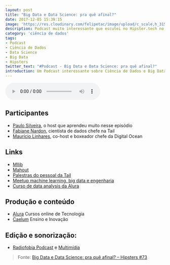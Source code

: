 ```yaml
---
layout: post
title: "Big Data e Data Science: pra quê afinal?"
date: 2017-12-05 15:39:15
image: 'https://res.cloudinary.com/felipetac/image/upload/c_scale,h_315,w_600/v1516726132/Hipsters-73_g2qfcd.png'
description: Podcast muito interessante que escutei no Hipster.tech no qual Paulo Silveria e Maurício Linhares batem um papo com a cientista de dados Fabiene Nardon, cientista de dados chefe na Tail.
category: 'ciência de dados'
tags:
- Podcast
- Ciência de Dados
- Data Science
- Big Data
- Hipsters
twitter_text: "#Podcast - Big Data e Data Science: pra quê afinal?"
introduction: Um Podcast interessante sobre Ciência de Dados e Big Data produzido pelo Hipster.tech.
---
```


<audio controls>
    <source src="https://media.blubrry.com/hipsterstech/s/content.blubrry.com/hipsterstech/hipsters_073_big_data.mp3" type="audio/mpeg">
    Seu browser não suporta elementos de áudio.
</audio>

## Participantes

- [Paulo Silveira](https://twitter.com/paulo_caelum), o host que aprendeu muito nesse episódio
- [Fabiane Nardon](https://twitter.com/fabianenardon), cientista de dados chefe na Tail
- [Maurício Linhares](https://twitter.com/mauriciojr), co-host e boxeador chefe da Digital Ocean

## Links

- [Mllib](https://spark.apache.org/mllib/)
- [Mahout](http://mahout.apache.org/)
- [Palestras do pessoal da Tail](http://www.tail.digital/palestras-e-apresentacoes/)
- [Meetup machine learning, big data e engenharia](https://www.meetup.com/machine-learning-big-data-engenharia/?_cookie-check=0xKHKA-b88i44J9V)
- [Curso de data analysis da Alura](https://www.alura.com.br/curso-online-data-analysis-trabalhando-com-dados)

## Produção e conteúdo

- [Alura](https://www.alura.com.br/) Cursos online de Tecnologia
- [Caelum](https://www.caelum.com.br/) Ensino e Inovação

## Edição e sonorização: 
- [Radiofobia Podcast](http://www.radiofobia.com.br/) e [Multimídia](http://www.radiofobia.com.br/)

> Fonte: [Big Data e Data Science: pra quê afinal? – Hipsters #73](https://hipsters.tech/big-data-e-data-science-pra-que-afinal-hipsters-73/)
